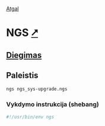 [Atgal](./readme.md)

# NGS [&#x2B67;](https://ngs-lang.org/)

## [Diegimas](../install/ngs_readme.md)

## Paleistis

```bash
ngs ngs_sys-upgrade.ngs
```

### Vykdymo instrukcija (shebang)

```bash
#!/usr/bin/env ngs
```
